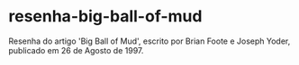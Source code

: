 # resenha-big-ball-of-mud
Resenha do artigo 'Big Ball of Mud', escrito por Brian Foote e Joseph Yoder, publicado em 26 de Agosto de 1997. 
